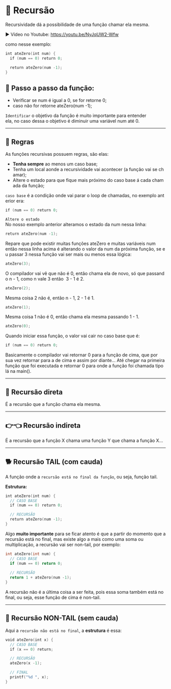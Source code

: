 # 📂 Recursão
Recursividade dá a possibilidade de uma função chamar ela mesma.

▶ Vídeo no Youtube: https://youtu.be/NyJqUW2-Wfw

como nesse exemplo:
```C
int ateZero(int num) {
  if (num == 0) return 0;

  return ateZero(num -1);
}
```

## 🐾 Passo a passo da função:
  - Verificar se num é igual a 0, se for retorne 0;
  - caso não for retorne ateZero(num -1);

`Identificar` o objetivo da função é muito importante para entender ela, no caso dessa o objetivo é diminuir uma variável num até 0.

---

## 📏 Regras

As funções recursivas possuem regras, são elas:
  - **Tenha sempre** ao menos um caso base;
  - Tenha um local aonde a recursividade vai acontecer (a função vai se chamar);
  - Altere o estado para que fique mais próximo do caso base á cada chamada da função;

`caso base` é a condição onde vai parar o loop de chamadas, no exemplo anterior era:
```C
if (num == 0) return 0;
```

`Altere o estado` </br>
No nosso exemplo anterior alteramos o estado da num nessa linha:

```C
return ateZero(num -1);
```
Repare que pode existir muitas funções ateZero e muitas variáveis num então nessa linha acima é alterando o valor da num da próxima função, se eu passar 3 nessa função vai ser mais ou menos essa lógica:

```C
ateZero(3);
```
O compilador vai vê que não é 0, então chama ela de novo, só que passando n - 1, como n vale 3 então  3 - 1 é 2.

```C
ateZero(2);
```
Mesma coisa 2 não é, então n - 1, 2 - 1 é 1.

```C
ateZero(1);
```
Mesma coisa 1 não é 0, então chama ela mesma passando 1 - 1.

```C
ateZero(0);
```

Quando iniciar essa função, o valor vai cair no caso base que é:

```C
if (num == 0) return 0;
```

Basicamente o compilador vai retornar 0 para a função de cima, que por sua vez retornar para a de cima e assim por diante... Até chegar na primeira função que foi executada e retornar 0 para onde a função foi chamada tipo lá na main().

---
## 🎯 Recursão direta

É a recursão que a função chama ela mesma.

---
## 👉👈 Recursão indireta 

É a recursão que a função X chama uma função Y que chama a função X...

---
## 🐕 Recursão TAIL (com cauda)

A função onde a `recursão está no final da função`, ou seja, função tail.

**Estrutura:**
```C
int ateZero(int num) {
  // CASO BASE
  if (num == 0) return 0;

  // RECURSÃO
  return ateZero(num -1);
}
```

Algo **muito importante** para se ficar atento é que a partir do momento que a recursão está no final, mas existe algo a mais como uma soma ou multiplicação, a recursão vai ser non-tail, por exemplo:
```C
int ateZero(int num) {
  // CASO BASE
  if (num == 0) return 0;
  
  // RECURSÃO
  return 1 + ateZero(num -1);
}
```
A recursão não é a última coisa a ser feita, pois essa soma também está no final, ou seja, esse função de cima é non-tail.

---
## 🐑 Recursão NON-TAIL (sem cauda)
Aqui a `recursão não está no final`, a **estrutura** é essa:

```C
void ateZero(int x) {
  // CASO BASE
  if (x == 0) return;

  // RECURSÃO
  ateZero(x -1);

  // FINAL
  printf("%d ", x);
}
```
